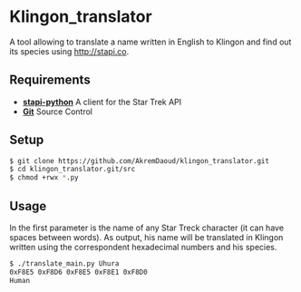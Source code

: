 # Klingon_translator

A tool allowing to translate a name written in English to Klingon and find out its species using http://stapi.co.

## Requirements

* [**stapi-python**](https://github.com/mklucz/stapi-python) A client for the Star Trek API
* [**Git**](https://git-scm.com) Source Control

## Setup

```bash
$ git clone https://github.com/AkremDaoud/klingon_translator.git
$ cd klingon_translator.git/src
$ chmod +rwx *.py
```

## Usage

In the first parameter is the name of any Star Treck character (it can have spaces between words).
As output, his name will be translated in Klingon written using the correspondent hexadecimal numbers and his species.

```bash
$ ./translate_main.py Uhura
0xF8E5 0xF8D6 0xF8E5 0xF8E1 0xF8D0
Human 
```
